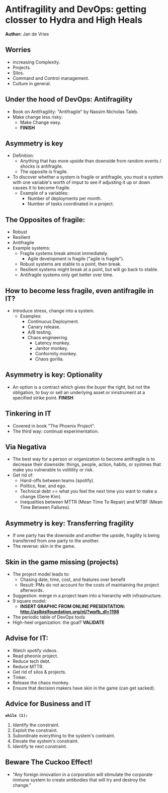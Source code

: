 # Antifragility and DevOps: getting closser to Hydra and High Heals
**Author:** Jan de Vries

## Worries
 * increasing Complexity.
 * Projects.
 * Silos.
 * Command and Control management.
 * Culture in general.

## Under the hood of DevOps: Antifragility
 * Book on Antifragility: "Antifragile" by Nassim Nicholas Taleb.
 * Make change less risky:
   - Make Change easy.
   - **FINISH**

## Asymmetry is key
 * Definition:
   - Anything that has more upside than downside from random events / shocks is antifragile.
   - The opposite is fragile.
 * To discover whether a system is fragile or antifragile, you must a system with one variable's worth of imput to see if adjusting it up or down causes it to become fragile.
   - Example of a variables:
     + Number of deployments per month.
     + Number of tasks coordinated in a project.

## The Opposites of fragile:
 * Robust
 * Resilient
 * Antifragile
 * Example systems:
   - Fragile systems break almost immediately.
     + Agile development is fragile ("agile is fragile").
   - Robust systems are stable to a point, then break.
   - Resilient systems might break at a point, but will go back to stable.
   - Antifragile systems only get better over time.

## How to become less fragile, even antifragile in IT?
 * Introduce stress, change into a system.
   - Examples: 
     + Continuous Deployment.
     + Canary release.
     + A/B testing.
     + Chaos engineering.
       * Latency monkey.
       * Janitor monkey.
       * Conformity monkey.
       * Chaos gorilla.

## Asymmetry is key: Optionality
 * An option is a contract which gives the buyer the right, but not the obligation, to buy or sell an underlying asset or innstrument at a specified strike point. **FINISH**

## Tinkering in IT
 * Covered in book "The Phoenix Project".
 * The third way: continual experimentation.

## Via Negativa
 * The best way for a person or organization to become antifragile is to decrease their downside: things, people, action, habits, or systmes that make you vulnerable to volitility or risk.
 * Get rid of:
   - Hand-offs between teams (spotify).
   - Politics, fear, and ego.
   - Technical debt == what you feel the next time you want to make a change (Gene Kim).
   - Inequalities between MTTR (Mean Time To Repair) and MTBF (Mean Time Between Failures).
 
## Asymmetry is key: Transferring fragility
 * If one party has the downside and another the upside, fragility is being transferred from one party to the another.
 * The reverse: skin in the game.

## Skin in the game missing (projects)
 * The project model leads to:
   - Chasing date, time, cost, and features over benefit
   - Result: PMs do not account for the costs of maintaining the project afterwords.
 * Suggestion: merge in a project team into a hierarchy with infrastructure.
 * 9 square model:
   - **INSERT GRAPHIC FROM ONLINE PRESENTATION: <http://aslbislfoundation.org/nl/?wpfb_dl=1198>**
 * The periodic table of DevOps tools
 * High-heel organization: the goal? **VALIDATE**


## Advise for IT:
 * Watch spotify videos.
 * Read pheonix project.
 * Reduce tech debt.
 * Reduce MTTR.
 * Get rid of silos & projects.
 * Tinker.
 * Release the chaos monkey.
 * Ensure that decision makers have skin in the game (can get sacked).
 
## Advice for Business and IT
**`while (1):`**
 1. Identify the constraint.
 2. Exploit the constraint.
 3. Subordinate everything to the system's contraint.
 4. Elevate the system's constraint.
 5. Identify te next constraint.

## Beware The Cuckoo Effect!
 * "Any foreign innovation in a corporation will stimulate the corporate immune system to create antibodies that will try and destroy the change."
